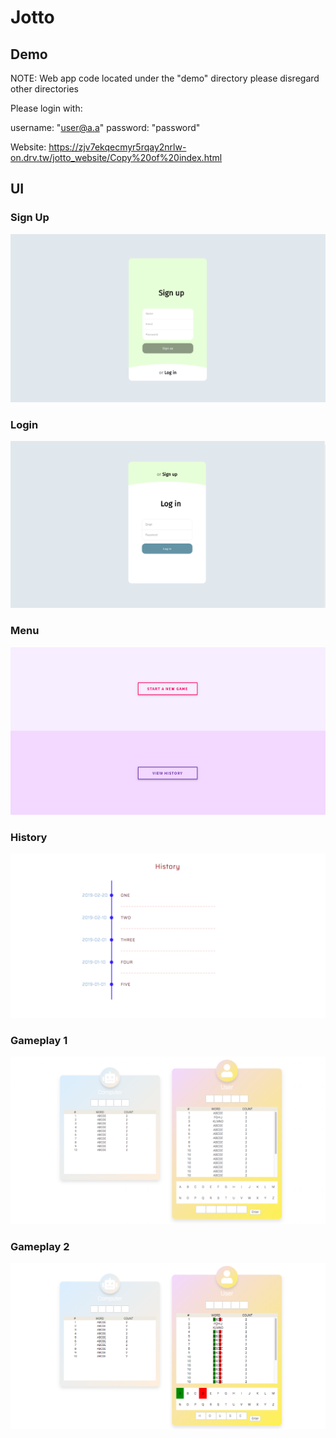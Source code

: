 # Jotto
## Demo
NOTE: Web app code located under the "demo" directory please disregard other directories 

Please login with:

username: "user@a.a"
password: "password"

Website: https://zjv7ekqecmyr5rqay2nrlw-on.drv.tw/jotto_website/Copy%20of%20index.html

## UI
### Sign Up
![Sign_UP_UI](https://github.com/daeunnpark/daeunnpark.github.io/blob/master/signup.png)

### Login
![Login_UI](https://github.com/daeunnpark/daeunnpark.github.io/blob/master/login.png)


### Menu
![Menu_UI](https://github.com/daeunnpark/daeunnpark.github.io/blob/master/menu.png)

### History
![History_UI](https://github.com/daeunnpark/daeunnpark.github.io/blob/master/history.png)


### Gameplay 1
![Gameplay1_UI](https://github.com/daeunnpark/daeunnpark.github.io/blob/master/gameplay1.png)

### Gameplay 2
![Gameplay1_UI](https://github.com/daeunnpark/daeunnpark.github.io/blob/master/gameplay2.png)
